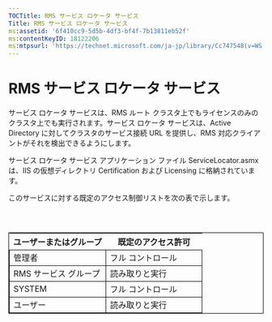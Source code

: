```yaml
---
TOCTitle: RMS サービス ロケータ サービス
Title: RMS サービス ロケータ サービス
ms:assetid: '6f410cc9-5d5b-4df3-bf4f-7b13811eb52f'
ms:contentKeyID: 18122206
ms:mtpsurl: 'https://technet.microsoft.com/ja-jp/library/Cc747548(v=WS.10)'
---
```


RMS サービス ロケータ サービス
==============================

サービス ロケータ サービスは、RMS ルート クラスタ上でもライセンスのみのクラスタ上でも実行されます。サービス ロケータ サービスは、Active Directory に対してクラスタのサービス接続 URL を提供し、RMS 対応クライアントがそれを検出できるようにします。

サービス ロケータ サービス アプリケーション ファイル ServiceLocator.asmx は、IIS の仮想ディレクトリ Certification および Licensing に格納されています。

このサービスに対する既定のアクセス制御リストを次の表で示します。

###  

 
<table style="border:1px solid black;">
<colgroup>
<col width="50%" />
<col width="50%" />
</colgroup>
<thead>
<tr class="header">
<th>ユーザーまたはグループ</th>
<th>既定のアクセス許可</th>
</tr>
</thead>
<tbody>
<tr class="odd">
<td style="border:1px solid black;">管理者</td>
<td style="border:1px solid black;">フル コントロール</td>
</tr>
<tr class="even">
<td style="border:1px solid black;">RMS サービス グループ</td>
<td style="border:1px solid black;">読み取りと実行</td>
</tr>
<tr class="odd">
<td style="border:1px solid black;">SYSTEM</td>
<td style="border:1px solid black;">フル コントロール</td>
</tr>
<tr class="even">
<td style="border:1px solid black;">ユーザー</td>
<td style="border:1px solid black;">読み取りと実行</td>
</tr>
</tbody>
</table>
